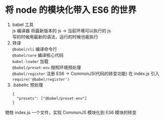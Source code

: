 # 将 node 的模块化带入 ES6 的世界  

1. babel 工具  
  js 编译器 将最新版本的 js -> 当前环境可以执行的 js  
  写的时候用最新的语法，运行的时候也能执行  
2. 转译  
   `@babel/cli` 编译命令行  
   `@babel/core` 编译核心代码  
   `babel-loader` 加载  
   `@babel/preset-env` 按照环境预处理  
   `@babel/register` 注册 ES6 -> CommonJS(代码的转变功能) 
   在 index.js 引入 `require('@babel/register')` 
3. .babelrc 预处理  
   ```
   {
     "presets": ["@babel/preset-env"]
   }
   ``` 

牺牲 index.js 一个文件，实现 CommonJS 模块化到 ES6 模块的转变  
